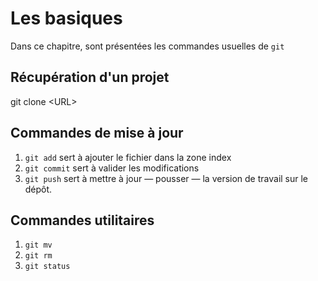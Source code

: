 # Les basiques
Dans ce chapitre, sont présentées les commandes usuelles de `git`

## Récupération d'un projet 
git clone \<URL\>

## Commandes de mise à jour
1. `git add` sert à ajouter le fichier dans la zone index
2. `git commit` sert à valider les modifications
3. `git push` sert à mettre à jour &mdash; pousser &mdash; la version de travail sur le dépôt.

## Commandes utilitaires

1. `git mv`
2. `git rm`
3. `git status`
